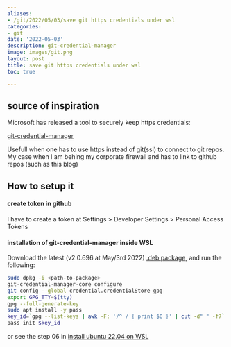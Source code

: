```yaml
---
aliases:
- /git/2022/05/03/save git https credentials under wsl
categories:
- git
date: '2022-05-03'
description: git-credential-manager
image: images/git.png
layout: post
title: save git https credentials under wsl
toc: true

---
```


## source of inspiration

Microsoft has released a tool to securely keep https credentials:

[git-credential-manager](https://github.com/GitCredentialManager/git-credential-manager)

Usefull when one has to use https instead of git(ssl) to connect to git repos. My case when I am behing my corporate firewall and has to link to github repos (such as this blog)



## How to setup it

#### create token in github

I have to create a token at Settings > Developer Settings > Personal Access Tokens

#### installation of git-credential-manager inside WSL

Download the latest (v2.0.696 at May/3rd 2022) [.deb package](https://github.com/GitCredentialManager/git-credential-manager/releases/latest), and run the following:

```bash
sudo dpkg -i <path-to-package>
git-credential-manager-core configure
git config --global credential.credentialStore gpg
export GPG_TTY=$(tty)
gpg --full-generate-key
sudo apt install -y pass
key_id=`gpg --list-keys | awk -F: '/^ / { print $0 }' | cut -d" " -f7`
pass init $key_id
```

or see the step 06 in [install ubuntu 22.04 on WSL](https://castorfou.github.io/guillaume_blog/blog/install-ubuntu-22.04-on-WSL.html)




